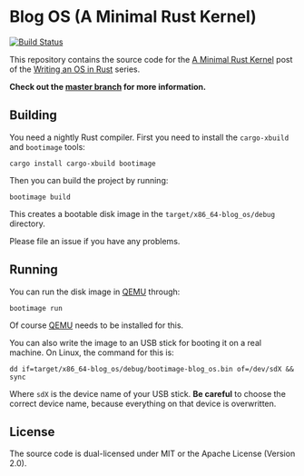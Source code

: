 # Blog OS (A Minimal Rust Kernel)

[![Build Status](https://travis-ci.org/phil-opp/blog_os.svg?branch=post-02)](https://travis-ci.org/phil-opp/blog_os/branches)

This repository contains the source code for the [A Minimal Rust Kernel][post] post of the [Writing an OS in Rust](https://os.phil-opp.com) series.

[post]: https://os.phil-opp.com/minimal-rust-kernel/

**Check out the [master branch](https://github.com/phil-opp/blog_os) for more information.**

## Building

You need a nightly Rust compiler. First you need to install the `cargo-xbuild` and `bootimage` tools:

```
cargo install cargo-xbuild bootimage
```

Then you can build the project by running:

```
bootimage build
```

This creates a bootable disk image in the `target/x86_64-blog_os/debug` directory.

Please file an issue if you have any problems.

## Running

You can run the disk image in [QEMU] through:

[QEMU]: https://www.qemu.org/

```
bootimage run
```

Of course [QEMU] needs to be installed for this.

You can also write the image to an USB stick for booting it on a real machine. On Linux, the command for this is:

```
dd if=target/x86_64-blog_os/debug/bootimage-blog_os.bin of=/dev/sdX && sync
```

Where `sdX` is the device name of your USB stick. **Be careful** to choose the correct device name, because everything on that device is overwritten.

## License
The source code is dual-licensed under MIT or the Apache License (Version 2.0).
